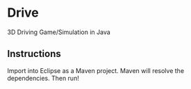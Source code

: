 # Drive
3D Driving Game/Simulation in Java
## Instructions
Import into Eclipse as a Maven project.  Maven will resolve the dependencies.  Then run!
